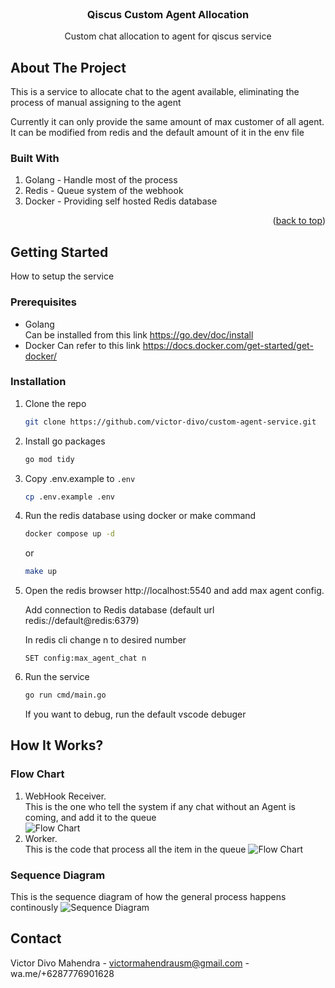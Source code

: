 <!-- PROJECT LOGO -->
<br />
<div align="center">
  <h3 align="center">Qiscus Custom Agent Allocation</h3>

  <p align="center">
    Custom chat allocation to agent for qiscus service
    <br />
</p>
</div>

<!-- ABOUT THE PROJECT -->

## About The Project

This is a service to allocate chat to the agent available, eliminating the process of manual assigning to the agent

Currently it can only provide the same amount of max customer of all agent. It can be modified from redis and the default amount of it in the env file

### Built With

1. Golang - Handle most of the process
2. Redis - Queue system of the webhook
3. Docker - Providing self hosted Redis database

<p align="right">(<a href="#readme-top">back to top</a>)</p>

<!-- GETTING STARTED -->

## Getting Started

How to setup the service

### Prerequisites

- Golang  
  Can be installed from this link https://go.dev/doc/install
- Docker
  Can refer to this link https://docs.docker.com/get-started/get-docker/

### Installation

1. Clone the repo
   ```sh
   git clone https://github.com/victor-divo/custom-agent-service.git
   ```
2. Install go packages
   ```sh
   go mod tidy
   ```
3. Copy .env.example to `.env`
   ```sh
   cp .env.example .env
   ```
4. Run the redis database using docker or make command
   ```sh
   docker compose up -d
   ```
   or
   ```sh
   make up
   ```
5. Open the redis browser http://localhost:5540 and add max agent config.

   Add connection to Redis database (default url redis://default@redis:6379)

   In redis cli change n to desired number

   ```cli
   SET config:max_agent_chat n
   ```

6. Run the service
   ```sh
   go run cmd/main.go
   ```
   If you want to debug, run the default vscode debuger

<!-- USAGE EXAMPLES -->

## How It Works?

### Flow Chart

1. WebHook Receiver.  
   This is the one who tell the system if any chat without an Agent is coming, and add it to the queue  
   ![Flow Chart](https://raw.githubusercontent.com/victor-divo/custom-agent-service/main/documentation/diagram_webhook.png)
2. Worker.  
   This is the code that process all the item in the queue
   ![Flow Chart](https://raw.githubusercontent.com/victor-divo/custom-agent-service/main/documentation/diagram_worker.png)

### Sequence Diagram

This is the sequence diagram of how the general process happens continously
![Sequence Diagram](https://raw.githubusercontent.com/victor-divo/custom-agent-service/main/documentation/sequence_diagram.png)

<!-- CONTACT -->

## Contact

Victor Divo Mahendra - victormahendrausm@gmail.com - wa.me/+6287776901628
